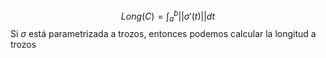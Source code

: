 $$
Long(C)=\int_{a}^{b}||\sigma'(t)||dt
$$
Si $\sigma$ está parametrizada a trozos, entonces podemos calcular la longitud a trozos
